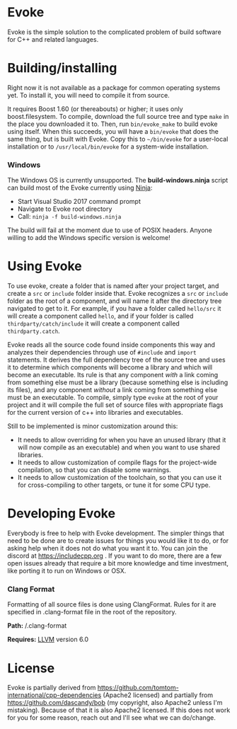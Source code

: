 # Evoke

Evoke is the simple solution to the complicated problem of build software for C++ and related languages.

# Building/installing

Right now it is not available as a package for common operating systems yet. To install it, you will need to compile it from source.

It requires Boost 1.60 (or thereabouts) or higher; it uses only boost.filesystem. To compile, download the full source tree and type `make` in the place you downloaded it to. Then, run `bin/evoke_make` to build evoke using itself. When this succeeds, you will have a `bin/evoke` that does the same thing, but is built with Evoke. Copy this to `~/bin/evoke` for a user-local installation or to `/usr/local/bin/evoke` for a system-wide installation.

### Windows

The Windows OS is currently unsupported. The **build-windows.ninja** script can build most of the Evoke currently using [Ninja](https://ninja-build.org/manual.html):

- Start Visual Studio 2017 command prompt
- Navigate to Evoke root directory
- Call: `ninja -f build-windows.ninja`

The build will fail at the moment due to use of POSIX headers. Anyone willing to add the Windows specific version is welcome!

# Using Evoke

To use evoke, create a folder that is named after your project target, and create a `src` or `include` folder inside that. Evoke recognizes a `src` or `include` folder as the root of a component, and will name it after the directory tree navigated to get to it. For example, if you have a folder called `hello/src` it will create a component called `hello`, and if your folder is called `thirdparty/catch/include` it will create a component called `thirdparty.catch`.

Evoke reads all the source code found inside components this way and analyzes their dependencies through use of `#include` and `import` statements. It derives the full dependency tree of the source tree and uses it to determine which components will become a library and which will become an executable. Its rule is that any component *with* a link coming from something else must be a library (because something else is including its files), and any component *without* a link coming from something else must be an executable. To compile, simply type `evoke` at the root of your project and it will compile the full set of source files with appropriate flags for the current version of c++ into libraries and executables.

Still to be implemented is minor customization around this:
- It needs to allow overriding for when you have an unused library (that it will now compile as an executable) and when you want to use shared libraries.
- It needs to allow customization of compile flags for the project-wide compilation, so that you can disable some warnings.
- It needs to allow customization of the toolchain, so that you can use it for cross-compiling to other targets, or tune it for some CPU type.

# Developing Evoke

Everybody is free to help with Evoke development. The simpler things that need to be done are to create issues for things you would like it to do, or for asking help when it does not do what you want it to. You can join the discord at https://includecpp.org . If you want to do more, there are a few open issues already that require a bit more knowledge and time investment, like porting it to run on Windows or OSX.

### Clang Format 

Formatting of all source files is done using ClangFormat. Rules for it are specified in .clang-format file in the root of the repository.

**Path:** /.clang-format

**Requires:** [LLVM](http://llvm.org/) version 6.0

# License

Evoke is partially derived from https://github.com/tomtom-international/cpp-dependencies (Apache2 licensed) and partially from https://github.com/dascandy/bob (my copyright, also Apache2 unless I'm mistaking). Because of that it is also Apache2 licensed. If this does not work for you for some reason, reach out and I'll see what we can do/change.

